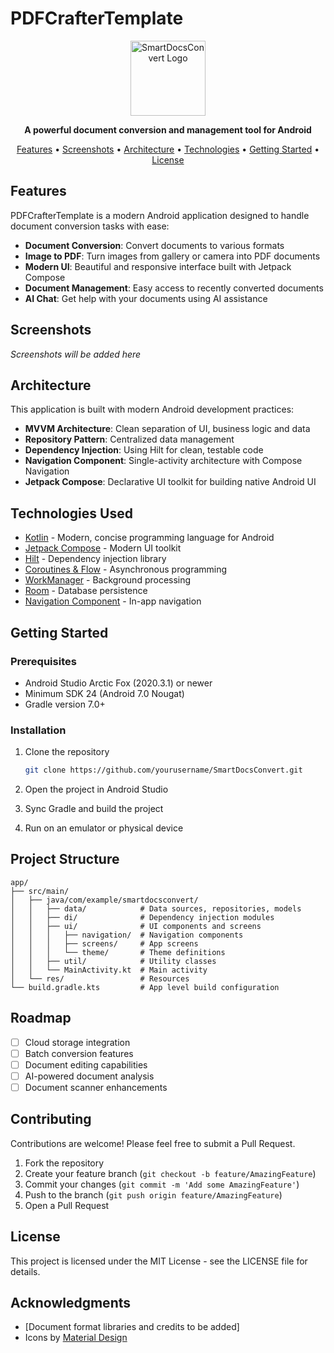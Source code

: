 # PDFCrafterTemplate

<p align="center">
  <img src="app/src/main/res/mipmap-xxxhdpi/ic_launcher_round.png" width="120" alt="SmartDocsConvert Logo"/>
</p>

<p align="center">
  <b>A powerful document conversion and management tool for Android</b>
</p>

<p align="center">
  <a href="#features">Features</a> •
  <a href="#screenshots">Screenshots</a> •
  <a href="#architecture">Architecture</a> •
  <a href="#technologies-used">Technologies</a> •
  <a href="#getting-started">Getting Started</a> •
  <a href="#license">License</a>
</p>

## Features

PDFCrafterTemplate is a modern Android application designed to handle document conversion tasks with ease:

- **Document Conversion**: Convert documents to various formats
- **Image to PDF**: Turn images from gallery or camera into PDF documents
- **Modern UI**: Beautiful and responsive interface built with Jetpack Compose
- **Document Management**: Easy access to recently converted documents
- **AI Chat**: Get help with your documents using AI assistance

## Screenshots

*Screenshots will be added here*

## Architecture

This application is built with modern Android development practices:

- **MVVM Architecture**: Clean separation of UI, business logic and data
- **Repository Pattern**: Centralized data management
- **Dependency Injection**: Using Hilt for clean, testable code
- **Navigation Component**: Single-activity architecture with Compose Navigation
- **Jetpack Compose**: Declarative UI toolkit for building native Android UI

## Technologies Used

- [Kotlin](https://kotlinlang.org/) - Modern, concise programming language for Android
- [Jetpack Compose](https://developer.android.com/jetpack/compose) - Modern UI toolkit
- [Hilt](https://developer.android.com/training/dependency-injection/hilt-android) - Dependency injection library
- [Coroutines & Flow](https://kotlinlang.org/docs/coroutines-overview.html) - Asynchronous programming
- [WorkManager](https://developer.android.com/topic/libraries/architecture/workmanager) - Background processing
- [Room](https://developer.android.com/jetpack/androidx/releases/room) - Database persistence
- [Navigation Component](https://developer.android.com/guide/navigation) - In-app navigation

## Getting Started

### Prerequisites

- Android Studio Arctic Fox (2020.3.1) or newer
- Minimum SDK 24 (Android 7.0 Nougat)
- Gradle version 7.0+

### Installation

1. Clone the repository
   ```bash
   git clone https://github.com/yourusername/SmartDocsConvert.git
   ```

2. Open the project in Android Studio

3. Sync Gradle and build the project

4. Run on an emulator or physical device

## Project Structure

```
app/
├── src/main/
│   ├── java/com/example/smartdocsconvert/
│   │   ├── data/            # Data sources, repositories, models
│   │   ├── di/              # Dependency injection modules
│   │   ├── ui/              # UI components and screens
│   │   │   ├── navigation/  # Navigation components
│   │   │   ├── screens/     # App screens
│   │   │   └── theme/       # Theme definitions
│   │   ├── util/            # Utility classes
│   │   └── MainActivity.kt  # Main activity
│   └── res/                 # Resources
└── build.gradle.kts         # App level build configuration
```

## Roadmap

- [ ] Cloud storage integration
- [ ] Batch conversion features
- [ ] Document editing capabilities
- [ ] AI-powered document analysis
- [ ] Document scanner enhancements

## Contributing

Contributions are welcome! Please feel free to submit a Pull Request.

1. Fork the repository
2. Create your feature branch (`git checkout -b feature/AmazingFeature`)
3. Commit your changes (`git commit -m 'Add some AmazingFeature'`)
4. Push to the branch (`git push origin feature/AmazingFeature`)
5. Open a Pull Request

## License

This project is licensed under the MIT License - see the LICENSE file for details.

## Acknowledgments

- [Document format libraries and credits to be added]
- Icons by [Material Design](https://material.io/resources/icons/) 